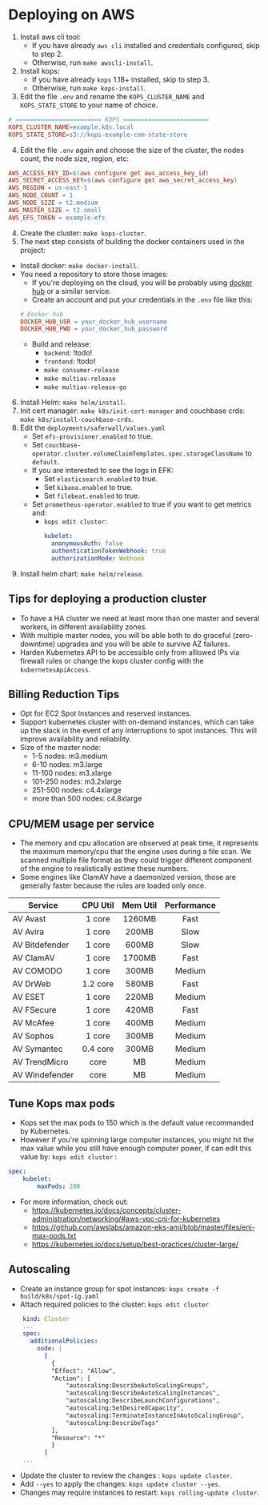 # Deploying on AWS

1. Install aws cli tool:
   - If you have already `aws cli` installed and credentials configured, skip to step 2.
   - Otherwise, run `make awscli-install`.
2. Install kops:
   - If you have already `kops` 1.18+ installed, skip to step 3.
   - Otherwise, run `make kops-install`.
3. Edit the file `.env` and rename the `KOPS_CLUSTER_NAME` and `KOPS_STATE_STORE` to your name of choice.

```mk
# ======================== KOPS ========================
KOPS_CLUSTER_NAME=example.k8s.local
KOPS_STATE_STORE=s3://kops-example-com-state-store
```

4. Edit the file `.env` again and choose the size of the cluster, the nodes count, the node size, region, etc:

```mk
AWS_ACCESS_KEY_ID=$(aws configure get aws_access_key_id)
AWS_SECRET_ACCESS_KEY=$(aws configure get aws_secret_access_key)
AWS_REGION = us-east-1
AWS_NODE_COUNT = 1
AWS_NODE_SIZE = t2.medium
AWS_MASTER_SIZE = t2.small
AWS_EFS_TOKEN = example-efs
```

4. Create the cluster: `make kops-cluster`.
5. The next step consists of building the docker containers used in the project:

- Install docker: `make docker-install`.
- You need a repository to store those images:
  - If you're deploying on the cloud, you will be probably using [docker hub](https://hub.docker.com/) or a similar service.
  - Create an account and put your credentials in the `.env` file like this:
  ```mk
  # Docker hub
  DOCKER_HUB_USR = your_docker_hub_username
  DOCKER_HUB_PWD = your_docker_hub_password
  ```
  - Build and release:
    - `backend`: !todo!
    - `frontend`: !todo!
    - `make consumer-release`
    - `make multiav-release`
    - `make multiav-release-go`

6. Install Helm: `make helm/install`.
7. Init cert manager: `make k8s/init-cert-manager` and couchbase crds: `make k8s/install-couchbase-crds`.
8. Edit the `deployments/saferwall/values.yaml`
   - Set `efs-provisioner.enabled` to true.
   - Set `couchbase-operator.cluster.volumeClaimTemplates.spec.storageClassName` to `default`.
   - If you are interested to see the logs in EFK:
     - Set `elasticsearch.enabled` to true.
     - Set `kibana.enabled` to true.
     - Set `filebeat.enabled` to true.
   - Set `prometheus-operator.enabled` to true if you want to get metrics and:
     - `kops edit cluster`:
       ```yml
       kubelet:
         anonymousAuth: false
         authenticationTokenWebhook: true
         authorizationMode: Webhook
       ```
9. Install helm chart: `make helm/release`.

## Tips for deploying a production cluster

- To have a HA cluster we need at least more than one master and several workers, in different availability zones.
- With multiple master nodes, you will be able both to do graceful (zero-downtime) upgrades and you will be able to survive AZ failures.
- Harden Kubernetes API to be accessible only from alllowed IPs via firewall rules or change the kops cluster config with the `kubernetesApiAccess`.

## Billing Reduction Tips

- Opt for EC2 Spot Instances and reserved instances.
- Support kubernetes cluster with on-demand instances, which can take up the slack in the event of any interruptions to spot instances. This will improve availability and reliability.
- Size of the master node:
  - 1-5 nodes: m3.medium
  - 6-10 nodes: m3.large
  - 11-100 nodes: m3.xlarge
  - 101-250 nodes: m3.2xlarge
  - 251-500 nodes: c4.4xlarge
  - more than 500 nodes: c4.8xlarge

## CPU/MEM usage per service

- The memory and cpu allocation are observed at peak time, it represents the maximum memory/cpu that the engine uses during a file scan. We scanned multiple file format as they could trigger different component of the engine to realistically estime these numbers.
- Some engines like ClamAV have a daemonized version, those are generally faster because the rules are loaded only once.

| Service        | CPU Util | Mem Util | Performance |
| -------------- | :------: | :------: | :---------: |
| AV Avast       |  1 core  |  1260MB  |    Fast     |
| AV Avira       |  1 core  |  200MB   |    Slow     |
| AV Bitdefender |  1 core  |  600MB   |    Slow     |
| AV ClamAV      |  1 core  |  1700MB  |    Fast     |
| AV COMODO      |  1 core  |  300MB   |   Medium    |
| AV DrWeb       | 1.2 core |  580MB   |    Fast     |
| AV ESET        |  1 core  |  220MB   |   Medium    |
| AV FSecure     |  1 core  |  420MB   |    Fast     |
| AV McAfee      |  1 core  |  400MB   |   Medium    |
| AV Sophos      |  1 core  |  300MB   |   Medium    |
| AV Symantec    | 0.4 core |  300MB   |   Medium    |
| AV TrendMicro  |   core   |    MB    |   Medium    |
| AV Windefender |   core   |    MB    |   Medium    |

## Tune Kops max pods

- Kops set the max pods to 150 which is the default value recommanded by Kubernetes.
- However if you're spinning large computer instances, you might hit the max value while you still have enough computer power, if can edit this value by: `kops edit cluster` :

```yaml
spec:
    kubelet:
        maxPods: 200
```
- For more information, check out:
  - https://kubernetes.io/docs/concepts/cluster-administration/networking/#aws-vpc-cni-for-kubernetes
  - https://github.com/awslabs/amazon-eks-ami/blob/master/files/eni-max-pods.txt
  - https://kubernetes.io/docs/setup/best-practices/cluster-large/

## Autoscaling

- Create an instance group for spot instances: `kops create -f build/k8s/spot-ig.yaml`
- Attach required policies to the cluster: `kops edit cluster`
```yaml
    kind: Cluster
    ...
    spec:
      additionalPolicies:
        node: |
          [
            {
            "Effect": "Allow",
            "Action": [
                "autoscaling:DescribeAutoScalingGroups",
                "autoscaling:DescribeAutoScalingInstances",
                "autoscaling:DescribeLaunchConfigurations",
                "autoscaling:SetDesiredCapacity",
                "autoscaling:TerminateInstanceInAutoScalingGroup",
                "autoscaling:DescribeTags"
            ],
            "Resource": "*"
            }
          ]
    ...
```
- Update the cluster to review the changes : `kops update cluster`.
- Add `--yes` to apply the changes: `kops update cluster --yes`.
- Changes may require instances to restart: `kops rolling-update cluster`.
